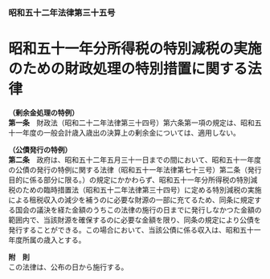 ### 昭和五十二年法律第三十五号  
# 昭和五十一年分所得税の特別減税の実施のための財政処理の特別措置に関する法律  
  
**（剰余金処理の特例）**  
**第一条**　財政法（昭和二十二年法律第三十四号）第六条第一項の規定は、昭和五十一年度の一般会計歳入歳出の決算上の剰余金については、適用しない。  
  
**（公債発行の特例）**  
**第二条**　政府は、昭和五十二年五月三十一日までの間において、昭和五十一年度の公債の発行の特例に関する法律（昭和五十一年法律第七十三号）第二条（発行目的に係る部分に限る。）の規定にかかわらず、昭和五十一年分所得税の特別減税のための臨時措置法（昭和五十二年法律第三十四号）に定める特別減税の実施による租税収入の減少を補うのに必要な財源の一部に充てるため、同条に規定する国会の議決を経た金額のうちこの法律の施行の日までに発行しなかつた金額の範囲内で、当該財源を確保するのに必要な金額を限り、同条の規定により公債を発行することができる。この場合において、当該公債に係る収入は、昭和五十一年度所属の歳入とする。  
  
**附　則**  
この法律は、公布の日から施行する。  
  
